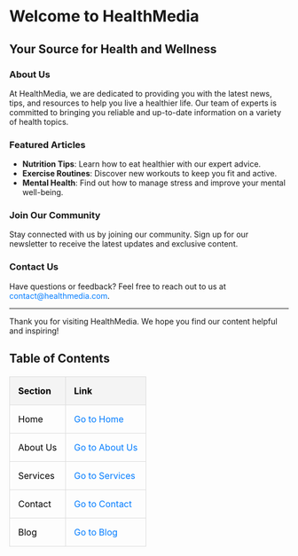 # Welcome to HealthMedia

## Your Source for Health and Wellness

### About Us
At HealthMedia, we are dedicated to providing you with the latest news, tips, and resources to help you live a healthier life. Our team of experts is committed to bringing you reliable and up-to-date information on a variety of health topics.

### Featured Articles
- **Nutrition Tips**: Learn how to eat healthier with our expert advice.
- **Exercise Routines**: Discover new workouts to keep you fit and active.
- **Mental Health**: Find out how to manage stress and improve your mental well-being.

### Join Our Community
Stay connected with us by joining our community. Sign up for our newsletter to receive the latest updates and exclusive content.

### Contact Us
Have questions or feedback? Feel free to reach out to us at [contact@healthmedia.com](mailto:contact@healthmedia.com).

---

Thank you for visiting HealthMedia. We hope you find our content helpful and inspiring!



<html lang="en">
<head>
    <meta charset="UTF-8">
    <meta name="viewport" content="width=device-width, initial-scale=1.0">
    <title>Table of Contents</title>
    <style>
        table {
            width: 80%;
            border-collapse: collapse;
            margin: 20px 0;
        }
        th, td {
            border: 1px solid #ddd;
            padding: 15px;
            text-align: left;
            color: black;
        }
        th {
            background-color: #f4f4f4;
        }
        a {
            text-decoration: none;
            color: #007BFF;
        }
        a:hover {
            text-decoration: underline;
        }
    </style>
</head>
<body>
    <h2>Table of Contents</h2>
    <table>
        <tr>
            <th>Section</th>
            <th>Link</th>
        </tr>
        <tr>
            <td>Home</td>
            <td><a href="index.html">Go to Home</a></td>
        </tr>
        <tr>
            <td>About Us</td>
            <td><a href="about.html">Go to About Us</a></td>
        </tr>
        <tr>
            <td>Services</td>
            <td><a href="services.html">Go to Services</a></td>
        </tr>
        <tr>
            <td>Contact</td>
            <td><a href="contact.html">Go to Contact</a></td>
        </tr>
        <tr>
            <td>Blog</td>
            <td><a href="blog.html">Go to Blog</a></td>
        </tr>
    </table>
</body>
</html>
